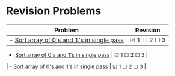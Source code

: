# Revision Problems

| Problem | Revision |
|---------|----------|
 - [Sort array of 0's and 1's in single pass](https://practice.geeksforgeeks.org/problems/segregate-0s-and-1s5106/1) | &#9745; 1 &#9744; 2 &#9744; 3 |

 - [Sort array of 0's and 1's in single pass](https://practice.geeksforgeeks.org/problems/segregate-0s-and-1s5106/1) | &#9745; 1 &#9744; 2 &#9744; 3 |

| - [Sort array of 0's and 1's in single pass](https://practice.geeksforgeeks.org/problems/segregate-0s-and-1s5106/1) | &#9745; 1 &#9744; 2 &#9744; 3 |